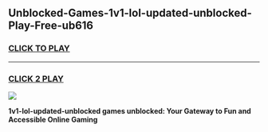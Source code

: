 
## Unblocked-Games-1v1-lol-updated-unblocked-Play-Free-ub616
<h3>
<a href="https://premium76.site?title=1v1-lol-updated-unblocked&ref=23A">CLICK TO PLAY</a></h3>
<hr>

<h3>
<a href="https://premium76.site?title=1v1-lol-updated-unblocked&ref=23A">CLICK 2 PLAY</a>
  
</h3>

<a href="https://premium76.site?title=1v1-lol-updated-unblocked&ref=23A"><img src="https://clearcache.store/games.png"></a>


**1v1-lol-updated-unblocked games unblocked: Your Gateway to Fun and Accessible Online Gaming**
